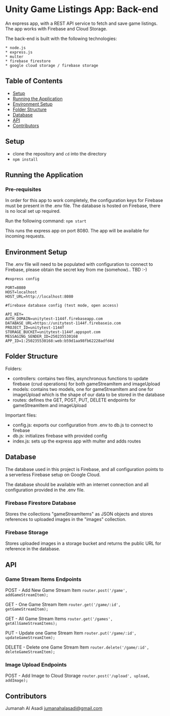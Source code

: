 
# Unity Game Listings App: Back-end

An express app, with a REST API service to fetch and save game listings. The app works with Firebase and Cloud Storage.

The back-end is built with the following technologies:

	* node.js
    * express.js 
    * multer
    * firebase firestore
    * google cloud storage / firebase storage

## Table of Contents
- [Setup](#setup)
- [Running the Application](#running-the-application)
- [Environment Setup](#environment-setup)
- [Folder Structure](#folder-structure)
- [Database](#database)
- [API](#api)
- [Contributors](#contributors)


## Setup

* clone the repository and `cd` into the directory
* `npm install`

## Running the Application

### Pre-requisites

In order for this app to work completely, the configuration keys for Firebase must be present in the .env file. The database is hosted on Firebase, there is no local set up required. 

Run the following command: 
```npm start```

This runs the express app on port 8080. The app will be available for incoming requests.

## Environment Setup

The .env file will need to be populated with configuration to connect to Firebase, please obtain the secret key from me (somehow).. TBD :-)

```
#express config

PORT=8080
HOST=localhost
HOST_URL=http://localhost:8080

#firebase database config (test mode, open access)

API_KEY=
AUTH_DOMAIN=unitytest-1144f.firebaseapp.com
DATABASE_URL=https://unitytest-1144f.firebaseio.com
PROJECT_ID=unitytest-1144f
STORAGE_BUCKET=unitytest-1144f.appspot.com
MESSAGING_SENDER_ID=250235530168
APP_ID=1:250235530168:web:b59d1aa98fb62228adfd4d
```

## Folder Structure

Folders:
- controllers: contains two files, asynchronous functions to update firebase (crud operations) for both gameStreamItem and imageUpload
- models: contains two models, one for gameStreamItem and one for imageUpload which is the shape of our data to be stored in the database
- routes: defines the GET, POST, PUT, DELETE endpoints for gameStreamItem and imageUpload

Important files:
- config.js: exports our configuration from .env to db.js to connect to firebase
- db.js: initializes firebase with provided config
- index.js: sets up the express app with multer and adds routes


## Database
The database used in this project is Firebase, and all configuration points to a serverless Firebase setup on Google Cloud. 

The database should be available with an internet connection and all configuration provided in the .env file. 

### Firebase Firestore Database
Stores the collections "gameStreamItems" as JSON objects and stores references to uploaded images in the "images" collection.

### Firebase Storage
Stores uploaded images in a storage bucket and returns the public URL for reference in the database.


## API

### Game Stream Items Endpoints

POST - Add New Game Stream Item
```router.post('/game', addGameStreamItem);```

GET - One Game Stream Item
```router.get('/game/:id', getGameStreamItem);```

GET - All Game Stream Items
```router.get('/games', getAllGameStreamItems);```

PUT - Update one Game Stream Item
```router.put('/game/:id', updateGameStreamItem);```

DELETE - Delete one Game Stream Item
```router.delete('/game/:id', deleteGameStreamItem);```


### Image Upload Endpoints

POST - Add Image to Cloud Storage
```router.post('/upload', upload, addImage);```




## Contributors
Jumanah Al Asadi
jumanahalasadi@gmail.com